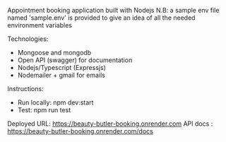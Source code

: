 
Appointment booking application built with Nodejs
N.B: a sample env file named 'sample.env' is provided to give an idea of all the needed environment variables

Technologies:
  - Mongoose and mongodb
  - Open API (swagger) for documentation
  - Nodejs/Typescript (Expressjs)
  - Nodemailer + gmail for emails 

Instructions:
   - Run locally: npm dev:start
   - Test: npm run test


Deployed URL: https://beauty-butler-booking.onrender.com
API docs : https://beauty-butler-booking.onrender.com/docs
 